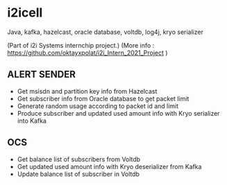 # i2icell    
Java, kafka, hazelcast, oracle database, voltdb, log4j, kryo serializer

(Part of i2i Systems internchip project.)
(More info : https://github.com/oktayxpolat/i2i_Intern_2021_Project )



## ALERT SENDER
* Get msisdn and partition key info from Hazelcast
* Get subscriber info from Oracle database to get packet limit
* Generate random usage according to packet id and limit
* Produce subscriber and updated used amount info with Kryo serializer into Kafka


## OCS
* Get balance list of subscribers from Voltdb
* Get updated used amount info with Kryo deserializer from Kafka
* Update balance list of subscriber in Voltdb

